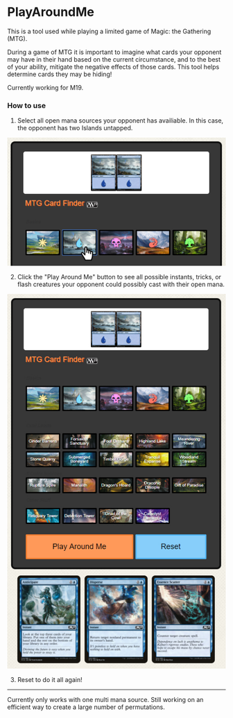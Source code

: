# PlayAroundMe
This is a tool used while playing a limited game of Magic: the Gathering (MTG). 


During a game of MTG it is important to imagine what cards your opponent may have in their hand based on the current circumstance, and to the best of your ability, mitigate the negative effects of those cards. This tool helps determine cards they may be hiding!


Currently working for M19.


### How to use


1. Select all open mana sources your opponent has availiable. In this case, the opponent has two Islands untapped.

![How to add mana](/assets/images/Uclick.PNG)


2. Click the "Play Around Me" button to see all possible instants, tricks, or flash creatures your opponent could possibly cast with their open mana.

![What your opponent may have](/assets/images/UUexample.jpg)


3. Reset to do it all again!


***

Currently only works with one multi mana source. Still working on an efficient way to create a large number of permutations.
